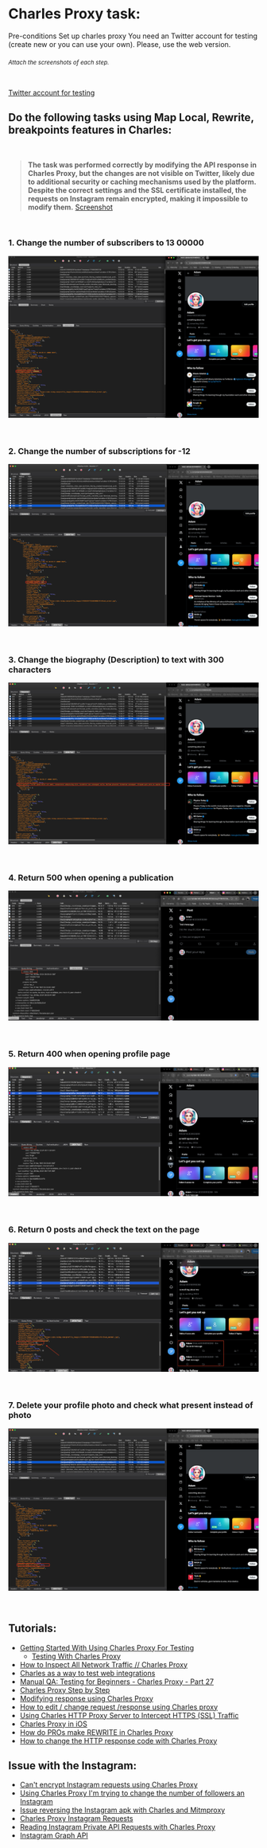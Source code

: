 # Charles Proxy task: 

Pre-conditions
Set up charles proxy
You need an Twitter account for testing (create new or you can use your own). Please, use the web version.

<sub>*Attach the screenshots of each step.*</sub>

<br>

[Twitter account for testing](https://x.com/Adam83358958280)

## Do the following tasks using Map Local, Rewrite, breakpoints features in Charles:

<br>

> **The task was performed correctly by modifying the API response in Charles Proxy, but the changes are not visible on Twitter, likely due to additional security or caching mechanisms used by the platform. <br> Despite the correct settings and the SSL certificate installed, the requests on Instagram remain encrypted, making it impossible to modify them.** [Screenshot](img/Instagram.png)

<br> 

### 1. Change the number of subscribers to 13 00000

![Solution_1](img/Solution_1.png)

<br>

### 2. Change the number of subscriptions for -12

![Solution_2](img/Solution_2.png)

<br>

### 3. Change the biography (Description) to text with 300 characters

![Solution_3](img/Solution_3.png)

<br>

### 4. Return 500 when opening a publication

![Solution_4](img/Solution_4.png)

<br>

### 5. Return 400 when opening profile page

![Solution_5](img/Solution_5.png)

<br>

### 6. Return 0 posts and check the text on the page

![Solution_6](img/Solution_6.png)

<br>

### 7. Delete your profile photo and check what present instead of photo

![Solution_7](img/Solution_7.png)

<br>

## Tutorials:

- [Getting Started With Using Charles Proxy For Testing](https://www.youtube.com/watch?v=lf2yCklqdyo&t=549s)
    - [Testing With Charles Proxy](https://nicolalindgren.com/testing-with-charles-proxy-part-1/)
- [How to Inspect All Network Traffic // Charles Proxy](https://www.youtube.com/watch?v=RwfeH5ahxCg)
- [Charles as a way to test web integrations](https://www.youtube.com/watch?v=v8RYWEUPSK8)
- [Manual QA: Testing for Beginners - Charles Proxy - Part 27](https://www.youtube.com/watch?v=tEvQg_mwlHk)
- [Charles Proxy Step by Step](https://www.youtube.com/watch?v=nEcz0Dw9IQI&list=PLNRoIKv4RbroQ51nSWoXKLHGMKjOqjrry)
- [Modifying response using Charles Proxy](https://www.youtube.com/watch?v=DWSGX5lsJxw)
- [How to edit / change request /response using Charles proxy](https://www.youtube.com/watch?v=vtlsTIBEi7s&t=336s)
- [Using Charles HTTP Proxy Server to Intercept HTTPS (SSL) Traffic](https://www.youtube.com/watch?v=AElqiF6VSZI)
- [Charles Proxy in iOS](https://www.youtube.com/watch?v=qp3Q3E_DSB4)
- [How do PROs make REWRITE in Charles Proxy](https://www.youtube.com/watch?v=YEY7Vdqjm_Q)
- [How to change the HTTP response code with Charles Proxy](https://www.youtube.com/watch?v=0228QtlCGY4)

## Issue with the Instagram:

- [Can't encrypt Instagram requests using Charles Proxy](https://stackoverflow.com/questions/60278132/cant-encrypt-instagram-requests-using-charles-proxy)
- [Using Charles Proxy I'm trying to change the number of followers an Instagram](https://stackoverflow.com/questions/78390094/using-charles-proxy-im-trying-to-change-the-number-of-followers-an-instagram-ac)
- [Issue reversing the Instagram apk with Charles and Mitmproxy](https://github.com/subzeroid/instagrapi/discussions/666)
- [Charles Proxy Instagram Requests](https://github.com/aliforever/charles-proxy-instagram-requests)
- [Reading Instagram Private API Requests with Charles Proxy](https://archive.ph/2022.10.13-160735/https://adw0rd.com/2020/03/26/sniffing-instagram-charles-proxy/en/#selection-227.0-227.57)
- [Instagram Graph API](https://developers.facebook.com/docs/instagram-api)
